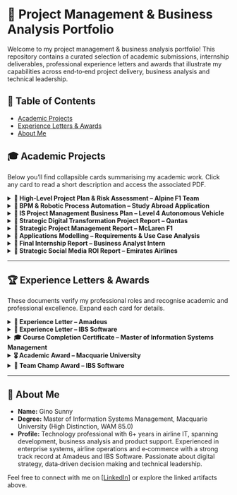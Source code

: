 <!--
  Interactive, engaging portfolio page for project management and business analysis artifacts.
  This README uses collapsible sections, emojis, and badges to create a friendly and
  easy‑to‑navigate experience. You can expand each section to see a brief description
  and click through to the original documents.
-->

# 🚀 Project Management & Business Analysis Portfolio

Welcome to my project management & business analysis portfolio! This repository contains
a curated selection of academic submissions, internship deliverables, professional
experience letters and awards that illustrate my capabilities across end‑to‑end
project delivery, business analysis and technical leadership.

## 🔗 Table of Contents

- [Academic Projects](#academic-projects)
- [Experience Letters & Awards](#experience-letters--awards)
- [About Me](#about-me)

## 🎓 Academic Projects

Below you’ll find collapsible cards summarising my academic work. Click any card
to read a short description and access the associated PDF.

<details>
  <summary><strong>📄 High‑Level Project Plan & Risk Assessment – Alpine F1 Team</strong></summary>
  <p>
    **Type:** Individual • **Focus:** High‑level MS Project plan & risk assessment for Alpine F1’s Melbourne 2025 GP preparation.  
    ➡️ <a href="https://github.com/sunnygino10/Masters-Projects/blob/b128bb390483b8dd2c1e8bf1f4b6a6cc9b9c792b/High-Level%20Project%20Plan%20%26%20Risk%20Assessment%20for%20Alpine%20F1%20Team.pdf">View PDF</a>
  </p>
</details>

<details>
  <summary><strong>🤖 BPM & Robotic Process Automation – Study Abroad Application</strong></summary>
  <p>
    **Type:** Individual • **Focus:** Business Process Management & automation of Macquarie University’s study abroad application system.  
    - Designed **As-Is vs To-Be** process models to identify inefficiencies.  
    - Applied **Robotic Process Automation (Blue Prism)** to automate eligibility checks & student endorsements.  
    - Conducted **cost-benefit analysis** showing ~51% reduction in process costs.  
    - Used **RACI matrix** for role clarity and simulated improved workflows.  
    ➡️ <a href="https://github.com/sunnygino10/pm-ba-portfolio/blob/449f9a1764d1959ac2e5ef46a1fbc9fc747808c2/BPM%20%26%20Robotic%20Process%20Automation%20%E2%80%93%20Study%20Abroad%20Application.pdf">View PDF</a>
  </p>
</details>

<details>
  <summary><strong>📄 IS Project Management Business Plan – Level 4 Autonomous Vehicle</strong></summary>
  <p>
    **Type:** Group • **Focus:** Spiral‑Agile hybrid business plan and risk register for a Level 4 autonomous vehicle program.  
    ➡️ <a href="https://github.com/sunnygino10/Masters-Projects/blob/b128bb390483b8dd2c1e8bf1f4b6a6cc9b9c792b/IS%20Project%20Management%20Business%20Plan%20for%20Level%204%20Autonomous%20Vehicle.pdf">View PDF</a>
  </p>
</details>

<details>
  <summary><strong>📄 Strategic Digital Transformation Project Report – Qantas</strong></summary>
  <p>
    **Type:** Individual • **Focus:** SWOT, cost–benefit & risk analysis for Qantas digital initiatives, with WBS and Gantt.  
    ➡️ <a href="https://github.com/sunnygino10/Masters-Projects/blob/4b00f0d8539fd89a505411094f249ebdf35207d2/Strategic%20Digital%20Transformation%20Project%20Report.pdf">View PDF</a>
  </p>
</details>

<details>
  <summary><strong>📄 Strategic Project Management Report – McLaren F1</strong></summary>
  <p>
    **Type:** Group • **Focus:** PRINCE2/Agile roadmap for McLaren F1’s 2026 regulation changes, complete with governance.  
    ➡️ <a href="https://github.com/sunnygino10/Masters-Projects/blob/b128bb390483b8dd2c1e8bf1f4b6a6cc9b9c792b/Strategic%20Project%20Management%20Report%20for%20McLaren%20F1.pdf">View PDF</a>
  </p>
</details>

<details>
  <summary><strong>📄 Applications Modelling – Requirements & Use Case Analysis</strong></summary>
  <p>
    **Type:** Individual • **Focus:** Requirements elicitation, functional & non‑functional requirements, epic/user stories and use case modelling for a proposed POG system.  
    ➡️ <a href="https://github.com/sunnygino10/pm-ba-portfolio/blob/82b50ee87d5720cb1a3a9b1b5892af096954f830/Applications%20Modelling%20%E2%80%93%20Requirements%20%26%20Use%20Case%20Analysis.pdf">View PDF</a>
  </p>
</details>

<details>
  <summary><strong>📄 Final Internship Report – Business Analyst Intern</strong></summary>
  <p>
    **Type:** Internship • **Focus:** End‑to‑end business analysis, process flows and deployment guidelines for an airline loyalty management system’s invoicing module.  
    ➡️ <a href="https://github.com/sunnygino10/Masters-Projects/blob/b128bb390483b8dd2c1e8bf1f4b6a6cc9b9c792b/Final%20Internship%20Report%20%E2%80%93%20Business%20Analyst%20Intern.pdf">View PDF</a>
  </p>
</details>

<details>
  <summary><strong>📄 Strategic Social Media ROI Report – Emirates Airlines</strong></summary>
  <p>
    **Type:** Individual • **Focus:** Audit of Emirates’ “Be There” campaign; SMART objectives, audience segmentation and channel performance comparison.  
    ➡️ <a href="https://github.com/sunnygino10/Masters-Projects/blob/e572e7c34d1df98c63060a90f39f93972a0f93fc/Strategic%20Social%20Media%20ROI%20Report%20for%20Emirates%20Airlines.pdf">View PDF</a>
  </p>
</details>

---

## 🏆 Experience Letters & Awards

These documents verify my professional roles and recognise academic and professional excellence. Expand each card for details.

<details>
  <summary><strong>📜 Experience Letter – Amadeus</strong></summary>
  <p>
    Confirmation of my tenure as a Product Definition Analyst – 2 at Amadeus.  
    ➡️ <a href="https://github.com/sunnygino10/pm-ba-portfolio/blob/9687279a7789309b2b92e56afd9ce3da96842fe6/Experience%20Letter%20-%20Amadeus.pdf">View Letter</a>
  </p>
</details>

<details>
  <summary><strong>📜 Experience Letter – IBS Software</strong></summary>
  <p>
    Confirmation of my tenure as a Senior Software Engineer at IBS Software.  
    ➡️ <a href="https://github.com/sunnygino10/pm-ba-portfolio/blob/9687279a7789309b2b92e56afd9ce3da96842fe6/Experience%20letter%20-%20IBS.pdf">View Letter</a>
  </p>
</details>

<details>
  <summary><strong>🎓 Course Completion Certificate – Master of Information Systems Management</strong></summary>
  <p>
    Verification of successful completion of my master’s degree in Information Systems Management.  
    ➡️ <a href="https://github.com/sunnygino10/pm-ba-portfolio/blob/5b172f04a996808bb1945e8d0518d9cf99b97ba9/MISM%20Course%20Completion%20Certificate.pdf">View Certificate</a>
  </p>
</details>

<details>
  <summary><strong>🎖️ Academic Award – Macquarie University</strong></summary>
  <p>
    Recognition for achieving the highest mark in a unit of study.  
    ➡️ <a href="https://github.com/sunnygino10/pm-ba-portfolio/blob/c987e5225fbf1f2fca006ecec2ef5625555c9f5a/Highest%20Achiever%20-%20COMP6750%20S1%2024.jpg">View Award</a>
  </p>
</details>

<details>
  <summary><strong>🏅 Team Champ Award – IBS Software</strong></summary>
  <p>
    Recognition for outstanding performance and service delivered beyond the call of duty.  
    ➡️ <a href="https://github.com/sunnygino10/pm-ba-portfolio/blob/c1d7642d427891fdd0cb2e285360feb29ed9af79/Team%20Champ%20Award.pdf">View Award</a>
  </p>
</details>

---

## 👤 About Me

- **Name:** Gino Sunny  
- **Degree:** Master of Information Systems Management, Macquarie University (High Distinction, WAM 85.0)  
- **Profile:** Technology professional with 6+ years in airline IT, spanning development, business analysis and product support. Experienced in enterprise systems, airline operations and e‑commerce with a strong track record at Amadeus and IBS Software. Passionate about digital strategy, data‑driven decision making and technical leadership.

Feel free to connect with me on [[LinkedIn](https://www.linkedin.com/in/gino-sunny/)] or explore the linked artifacts above.
